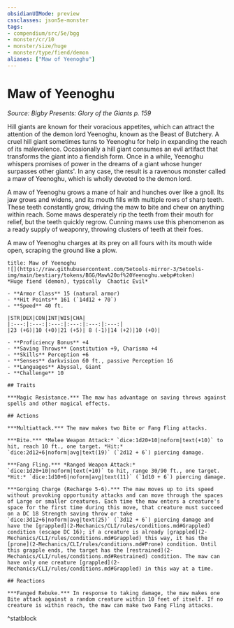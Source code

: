 ```yaml
---
obsidianUIMode: preview
cssclasses: json5e-monster
tags:
- compendium/src/5e/bgg
- monster/cr/10
- monster/size/huge
- monster/type/fiend/demon
aliases: ["Maw of Yeenoghu"]
---
```

# Maw of Yeenoghu
*Source: Bigby Presents: Glory of the Giants p. 159*  

Hill giants are known for their voracious appetites, which can attract the attention of the demon lord Yeenoghu, known as the Beast of Butchery. A cruel hill giant sometimes turns to Yeenoghu for help in expanding the reach of its malevolence. Occasionally a hill giant consumes an evil artifact that transforms the giant into a fiendish form. Once in a while, Yeenoghu whispers promises of power in the dreams of a giant whose hunger surpasses other giants'. In any case, the result is a ravenous monster called a maw of Yeenoghu, which is wholly devoted to the demon lord.

A maw of Yeenoghu grows a mane of hair and hunches over like a gnoll. Its jaw grows and widens, and its mouth fills with multiple rows of sharp teeth. These teeth constantly grow, driving the maw to bite and chew on anything within reach. Some maws desperately rip the teeth from their mouth for relief, but the teeth quickly regrow. Cunning maws use this phenomenon as a ready supply of weaponry, throwing clusters of teeth at their foes.

A maw of Yeenoghu charges at its prey on all fours with its mouth wide open, scraping the ground like a plow.

```ad-statblock
title: Maw of Yeenoghu
![](https://raw.githubusercontent.com/5etools-mirror-3/5etools-img/main/bestiary/tokens/BGG/Maw%20of%20Yeenoghu.webp#token)
*Huge fiend (demon), typically  Chaotic Evil*

- **Armor Class** 15 (natural armor)
- **Hit Points** 161 (`14d12 + 70`)
- **Speed** 40 ft.

|STR|DEX|CON|INT|WIS|CHA|
|:---:|:---:|:---:|:---:|:---:|:---:|
|23 (+6)|10 (+0)|21 (+5)| 8 (-1)|14 (+2)|10 (+0)|

- **Proficiency Bonus** +4
- **Saving Throws** Constitution +9, Charisma +4
- **Skills** Perception +6
- **Senses** darkvision 60 ft., passive Perception 16
- **Languages** Abyssal, Giant
- **Challenge** 10

## Traits

***Magic Resistance.*** The maw has advantage on saving throws against spells and other magical effects.

## Actions

***Multiattack.*** The maw makes two Bite or Fang Fling attacks.

***Bite.*** *Melee Weapon Attack:* `dice:1d20+10|noform|text(+10)` to hit, reach 10 ft., one target. *Hit:* `dice:2d12+6|noform|avg|text(19)` (`2d12 + 6`) piercing damage.

***Fang Fling.*** *Ranged Weapon Attack:* `dice:1d20+10|noform|text(+10)` to hit, range 30/90 ft., one target. *Hit:* `dice:1d10+6|noform|avg|text(11)` (`1d10 + 6`) piercing damage.

***Gorging Charge (Recharge 5-6).*** The maw moves up to its speed without provoking opportunity attacks and can move through the spaces of Large or smaller creatures. Each time the maw enters a creature's space for the first time during this move, that creature must succeed on a DC 18 Strength saving throw or take `dice:3d12+6|noform|avg|text(25)` (`3d12 + 6`) piercing damage and have the [grappled](2-Mechanics/CLI/rules/conditions.md#Grappled) condition (escape DC 16); if a creature is already [grappled](2-Mechanics/CLI/rules/conditions.md#Grappled) this way, it has the [prone](2-Mechanics/CLI/rules/conditions.md#Prone) condition. Until this grapple ends, the target has the [restrained](2-Mechanics/CLI/rules/conditions.md#Restrained) condition. The maw can have only one creature [grappled](2-Mechanics/CLI/rules/conditions.md#Grappled) in this way at a time.

## Reactions

***Fanged Rebuke.*** In response to taking damage, the maw makes one Bite attack against a random creature within 10 feet of itself. If no creature is within reach, the maw can make two Fang Fling attacks.
```
^statblock
